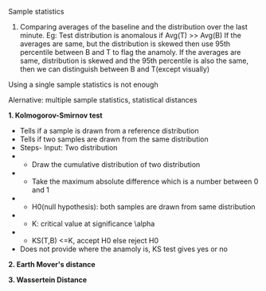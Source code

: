 Sample statistics
1. Comparing averages of the baseline and the distribution over the last minute.
Eg: Test distribution is anomalous if Avg(T) >> Avg(B)
If the averages are same, but the distribution is skewed then use 95th percentile between B and T to flag the anamoly.
If the averages are same, distribution is skewed and the 95th percentile is also the same, then we can distinguish between B and T(except visually)

Using a single sample statistics is not enough

Alernative: multiple sample statistics, statistical distances


**1. Kolmogorov-Smirnov test**
- Tells if a sample is drawn from a reference distribution
- Tells if two samples are drawn from the same distribution 
- Steps- Input: Two distribution
- - Draw the cumulative distribution of two distribution
- - Take the maximum absolute difference which is a number between 0 and 1
- - H0(null hypothesis): both samples are drawn from same distribution
- - K: critical value at significance \alpha
- - KS(T,B) <=K, accept H0 else reject H0
- Does not provide where the anamoly is, KS test gives yes or no

**2. Earth Mover's distance**

**3. Wassertein Distance**
